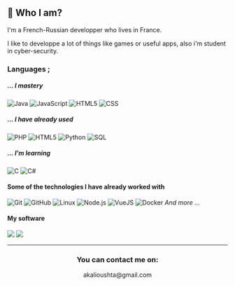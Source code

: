 ## 👋 Who I am?

I'm a French-Russian developper who lives in France.

I like to developpe a lot of things like games or useful apps, also i'm student in cyber-security.

### Languages ;

##### _... I mastery_

![Java](https://img.shields.io/badge/-Java-red?style=for-the-badge&logo=java)
![JavaScript](https://img.shields.io/badge/-JavaScript-red?style=for-the-badge&logo=javascript)
![HTML5](https://img.shields.io/badge/-HTML5-red?style=for-the-badge&logo=html5)
![CSS](https://img.shields.io/badge/-css-red?style=for-the-badge&logo=css)

##### _... I have already used_

![PHP](https://img.shields.io/badge/-PHP-red?style=for-the-badge&logo=php)
![HTML5](https://img.shields.io/badge/-HTML5-red?style=for-the-badge&logo=html5)
![Python](https://img.shields.io/badge/-Python-red?style=for-the-badge&logo=python)
![SQL](https://img.shields.io/badge/-SQL-red?style=for-the-badge&logo=postgresql)

##### _... I'm learning_
![C](https://img.shields.io/badge/-C-red?style=for-the-badge&logo=c)
![C#](https://img.shields.io/badge/-csharp-red?style=for-the-badge&logo=c#)

#### Some of the technologies I have already worked with
![Git](https://img.shields.io/badge/-Git-E05D44?style=for-the-badge&logo=git&logoColor=F05032)
![GitHub](https://img.shields.io/badge/-GitHub-E05D44?style=for-the-badge&logo=github&logoColor=FFFFFF)
![Linux](https://img.shields.io/badge/-Linux-E05D44?style=for-the-badge&logo=linux&logoColor=FCC624)
![Node.js](https://img.shields.io/badge/-Node.js-E05D44?style=for-the-badge&logo=node.js&logoColor=339933)
![VueJS](https://img.shields.io/badge/-VueJS-E05D44?style=for-the-badge&logo=vue.js&logoColor=61DAFB)
![Docker](https://img.shields.io/badge/-Docker-E05D44?style=for-the-badge&logo=docker)
_And more ..._

#### My software 
<p>
  <img src="https://img.shields.io/badge/-Eclipse-E05D44?style=for-the-badge&logo=Eclipse&logoColor=ffffff" />
  <img src="https://img.shields.io/badge/-VsCode-E05D44?style=for-the-badge&logo=Visual-Studio-Code&logoColor=0083D0" />
</p>

___

<h3 align="center">You can contact me on:</h3>

<p align="center">
	akalioushta@gmail.com
  </a>
</p>
